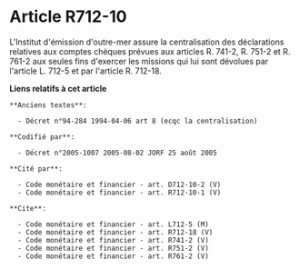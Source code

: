 # Article R712-10

L'Institut d'émission d'outre-mer assure la centralisation des déclarations relatives aux comptes chèques prévues aux
articles R. 741-2, R. 751-2 et R. 761-2 aux seules fins d'exercer les missions qui lui sont dévolues par l'article L. 712-5
et par l'article R. 712-18.

**Liens relatifs à cet article**

	**Anciens textes**:

	  - Décret n°94-284 1994-04-06 art 8 (ecqc la centralisation)

	**Codifié par**:

	  - Décret n°2005-1007 2005-08-02 JORF 25 août 2005

	**Cité par**:

	  - Code monétaire et financier - art. D712-10-2 (V)
	  - Code monétaire et financier - art. R712-10-1 (V)

	**Cite**:

	  - Code monétaire et financier - art. L712-5 (M)
	  - Code monétaire et financier - art. R712-18 (V)
	  - Code monétaire et financier - art. R741-2 (V)
	  - Code monétaire et financier - art. R751-2 (V)
	  - Code monétaire et financier - art. R761-2 (V)
